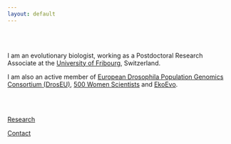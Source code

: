 ```yaml
---
layout: default
---
```


<br />
<br />

I am an evolutionary biologist, working as a Postdoctoral Research Associate at the [University of Fribourg](https://www.unifr.ch/bio/en/research/eco-evol/flatt.html), Switzerland. 

I am also an active member of [European Drosophila Population Genomics Consortium (DrosEU)](https://droseu.net), [500 Women Scientists](https://www.500womenscientistsfribourgbern.ch) and [EkoEvo](https://www.ekoevo.org/en/). 

<br />
<br />

[Research](Research)

[Contact](Contact)

